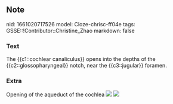## Note
nid: 1661020717526
model: Cloze-chrisc-ff04e
tags: GSSE::!Contributor::Christine_Zhao
markdown: false

### Text
The {{c1::cochlear canaliculus}} opens into the depths of the {{c2::glossopharyngeal}} notch, near the {{c3::jugular}} foramen.

### Extra
Opening of the aqueduct of the cochlea <img src= 
"paste-3aa2cc31a2f11143bbbe0514df3e9ff599e0b45e.jpg"> <img src= 
"Gray138.png">

